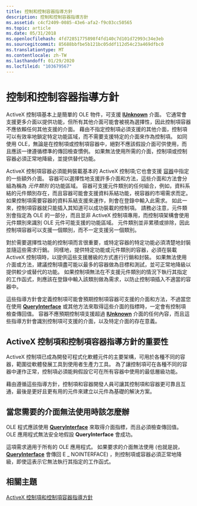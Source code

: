 ```yaml
---
title: 控制和控制容器指導方針
description: 控制和控制容器指導方針
ms.assetid: c4cf2409-0085-43e6-afa2-f9c03cc50565
ms.topic: article
ms.date: 05/31/2018
ms.openlocfilehash: 4fd72851775898f4fd140c7d101d72993c34e3eb
ms.sourcegitcommit: 85688bbfbe5b121bc05ddf112d54c23a469dfbc0
ms.translationtype: MT
ms.contentlocale: zh-TW
ms.lasthandoff: 01/29/2020
ms.locfileid: "103679567"
---
```

# <a name="overview-of-control-and-control-container-guidelines"></a>控制和控制容器指導方針

ActiveX 控制項基本上是簡單的 OLE 物件，可支援 [**IUnknown**](/windows/desktop/api/Unknwn/nn-unknwn-iunknown) 介面。 它通常會支援更多介面以提供功能，但所有其他介面可能會被視為選擇性，因此控制項容器不應依賴任何其他支援的介面。 藉由不指定控制項必須支援的其他介面，控制項可以有效率地鎖定特定功能區域，而不需要支援特定的介面來作為控制項。 如同使用 OLE，無論是在控制項或控制項容器中，絕對不應該假設介面可供使用，而且應該一律遵循標準的傳回檢查慣例。 如果無法使用所需的介面，控制項或控制容器必須正常地降級，並提供替代功能。

ActiveX 控制項容器必須能夠裝載基本的 ActiveX 控制項;它也會支援 [容器](containers.md)中指定的一些額外介面。 容器可以選擇性地支援許多介面和方法，這些介面和方法會分組為稱為 *元件類別* 的功能區域。 容器可支援元件類別的任何組合，例如，資料系結的元件類別存在，而且容器可能會支援資料系結功能，視容器的市場需求而定。 如果控制項需要容器的資料系結支援來運作，則會在登錄中輸入此需求。 如此一來，控制項容器就只能插入其知道可以成功裝載的控制項。 請務必注意，元件類別會指定為 OLE 的一部分，而且並非 ActiveX 控制項專用，而控制項架構會使用元件類別來識別 OLE 元件可能支援的功能區域。 元件類別並非累積或排除，因此控制項容器可以支援一個類別，而不一定支援另一個類別。

對於需要選擇性功能的控制項而言很重要，或特定容器的特定功能必須清楚地封裝並隨這些需求行銷。 同樣地，提供特定功能或元件類別的容器，必須在裝載 ActiveX 控制項時，以提供這些支援層級的方式進行行銷和封裝。 如果無法使用介面或方法，建議控制項盡可能以最多的容器做為目標和測試，並可正常地降級以提供較少或替代的功能。 如果控制項無法在不支援元件類別的情況下執行其指定的工作函式，則應該在登錄中輸入該類別做為需求，以防止控制項插入不適當的容器中。

這些指導方針會定義控制項可能會預期控制項容器可支援的介面和方法，不過當您在使用 [**QueryInterface**](/windows/desktop/api/Unknwn/nf-unknwn-iunknown-queryinterface(q)) 或其他方法來取得這些介面的指標時，一定會有控制項檢查傳回值。 容器不應預期控制項支援超過 [**IUnknown**](/windows/desktop/api/Unknwn/nn-unknwn-iunknown) 介面的任何內容，而且這些指導方針會識別控制項可支援的介面，以及特定介面的存在意義。

## <a name="why-the-activex-control-and-control-container-guidelines-are-important"></a>ActiveX 控制項和控制項容器指導方針的重要性

ActiveX 控制項已成為開發可程式化軟體元件的主要架構，可用於各種不同的容器，範圍從軟體發展工具到使用者生產力工具。 為了讓控制項可在各種不同的容器中運作正常，控制項必須能夠假設它可在所有容器中使用的最低層級功能。

藉由遵循這些指導方針，控制項和容器開發人員可讓其控制項和容器更可靠且互通，最後是更好且更有用的元件來建立以元件為基礎的解決方案。

## <a name="what-to-do-when-an-interface-you-need-is-not-available"></a>當您需要的介面無法使用時該怎麼辦

OLE 程式應該使用 [**QueryInterface**](/windows/desktop/api/Unknwn/nf-unknwn-iunknown-queryinterface(q)) 來取得介面指標，而且必須檢查傳回值。 OLE 應用程式無法安全地假設 **QueryInterface** 會成功。

這項需求適用于所有的 OLE 應用程式。 如果要求的介面無法使用 (也就是說， [**QueryInterface**](/windows/desktop/api/Unknwn/nf-unknwn-iunknown-queryinterface(q)) 會傳回 E \_ NOINTERFACE) ，則控制項或容器必須正常地降級，即使這表示它無法執行其指定的工作函式。

## <a name="related-topics"></a>相關主題

<dl> <dt>

[ActiveX 控制項和控制項容器指導方針](activex-control-and-control-container-guidelines.md)
</dt> </dl>

 

 




